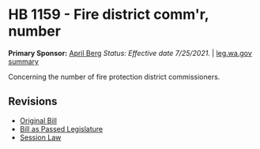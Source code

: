 # HB 1159 - Fire district comm'r, number
**Primary Sponsor:** [April Berg](/person/leg/april.berg.md)
*Status: Effective date 7/25/2021.* | [leg.wa.gov summary](https://app.leg.wa.gov/billsummary?BillNumber=1159&Year=2021)

Concerning the number of fire protection district commissioners.

## Revisions
* [Original Bill](1/)
* [Bill as Passed Legislature](1/)
* [Session Law](1/)